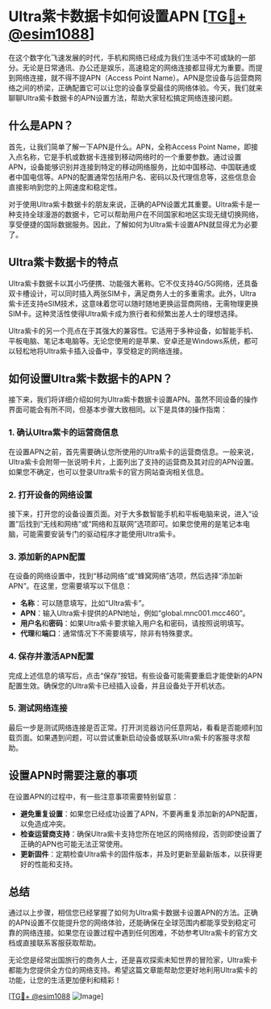 # Ultra紫卡数据卡如何设置APN [[TG💪+ @esim1088](https://t.me/s/esim1088)]

在这个数字化飞速发展的时代，手机和网络已经成为我们生活中不可或缺的一部分。无论是日常通讯、办公还是娱乐，高速稳定的网络连接都显得尤为重要。而提到网络连接，就不得不提APN（Access Point Name）。APN是您设备与运营商网络之间的桥梁，正确配置它可以让您的设备享受最佳的网络体验。今天，我们就来聊聊Ultra紫卡数据卡的APN设置方法，帮助大家轻松搞定网络连接问题。

## 什么是APN？

首先，让我们简单了解一下APN是什么。APN，全称Access Point Name，即接入点名称，它是手机或数据卡连接到移动网络时的一个重要参数。通过设置APN，设备能够识别并连接到特定的移动网络服务，比如中国移动、中国联通或者中国电信等。APN的配置通常包括用户名、密码以及代理信息等，这些信息会直接影响到您的上网速度和稳定性。

对于使用Ultra紫卡数据卡的朋友来说，正确的APN设置尤其重要。Ultra紫卡是一种支持全球漫游的数据卡，它可以帮助用户在不同国家和地区实现无缝切换网络，享受便捷的国际数据服务。因此，了解如何为Ultra紫卡设置APN就显得尤为必要了。

## Ultra紫卡数据卡的特点

Ultra紫卡数据卡以其小巧便携、功能强大著称。它不仅支持4G/5G网络，还具备双卡槽设计，可以同时插入两张SIM卡，满足商务人士的多重需求。此外，Ultra紫卡还支持eSIM技术，这意味着您可以随时随地更换运营商网络，无需物理更换SIM卡。这种灵活性使得Ultra紫卡成为旅行者和频繁出差人士的理想选择。

Ultra紫卡的另一个亮点在于其强大的兼容性。它适用于多种设备，如智能手机、平板电脑、笔记本电脑等。无论您使用的是苹果、安卓还是Windows系统，都可以轻松地将Ultra紫卡插入设备中，享受稳定的网络连接。

## 如何设置Ultra紫卡数据卡的APN？

接下来，我们将详细介绍如何为Ultra紫卡数据卡设置APN。虽然不同设备的操作界面可能会有所不同，但基本步骤大致相同。以下是具体的操作指南：

### 1. 确认Ultra紫卡的运营商信息

在设置APN之前，首先需要确认您所使用的Ultra紫卡的运营商信息。一般来说，Ultra紫卡会附带一张说明卡片，上面列出了支持的运营商及其对应的APN设置。如果您不确定，也可以登录Ultra紫卡的官方网站查询相关信息。

### 2. 打开设备的网络设置

接下来，打开您的设备设置页面。对于大多数智能手机和平板电脑来说，进入“设置”后找到“无线和网络”或“网络和互联网”选项即可。如果您使用的是笔记本电脑，可能需要安装专门的驱动程序才能使用Ultra紫卡。

### 3. 添加新的APN配置

在设备的网络设置中，找到“移动网络”或“蜂窝网络”选项，然后选择“添加新APN”。在这里，您需要填写以下信息：

- **名称**：可以随意填写，比如“Ultra紫卡”。
- **APN**：输入Ultra紫卡提供的APN地址，例如“global.mnc001.mcc460”。
- **用户名**和**密码**：如果Ultra紫卡要求输入用户名和密码，请按照说明填写。
- **代理**和**端口**：通常情况下不需要填写，除非有特殊要求。

### 4. 保存并激活APN配置

完成上述信息的填写后，点击“保存”按钮。有些设备可能需要重启才能使新的APN配置生效。确保您的Ultra紫卡已经插入设备，并且设备处于开机状态。

### 5. 测试网络连接

最后一步是测试网络连接是否正常。打开浏览器访问任意网站，看看是否能顺利加载页面。如果遇到问题，可以尝试重新启动设备或联系Ultra紫卡的客服寻求帮助。

## 设置APN时需要注意的事项

在设置APN的过程中，有一些注意事项需要特别留意：

- **避免重复设置**：如果您已经成功设置了APN，不要再重复添加新的APN配置，以免造成冲突。
- **检查运营商支持**：确保Ultra紫卡支持您所在地区的网络频段，否则即使设置了正确的APN也可能无法正常使用。
- **更新固件**：定期检查Ultra紫卡的固件版本，并及时更新至最新版本，以获得更好的性能和支持。

## 总结

通过以上步骤，相信您已经掌握了如何为Ultra紫卡数据卡设置APN的方法。正确的APN设置不仅能提升您的网络体验，还能确保在全球范围内都能享受到稳定可靠的网络连接。如果您在设置过程中遇到任何困难，不妨参考Ultra紫卡的官方文档或直接联系客服获取帮助。

无论您是经常出国旅行的商务人士，还是喜欢探索未知世界的冒险家，Ultra紫卡都能为您提供全方位的网络支持。希望这篇文章能帮助您更好地利用Ultra紫卡的功能，让您的生活更加便利和精彩！

[[TG💪+ @esim1088](https://t.me/s/esim1088) ![Image](https://i.postimg.cc/4NQfJmqS/Snipaste-2025-05-13-00-14-12.png)]